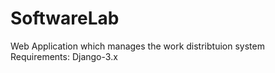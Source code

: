 # SoftwareLab

Web Application which manages the work distribtuion system 
<br>
Requirements: 
     Django-3.x
     

